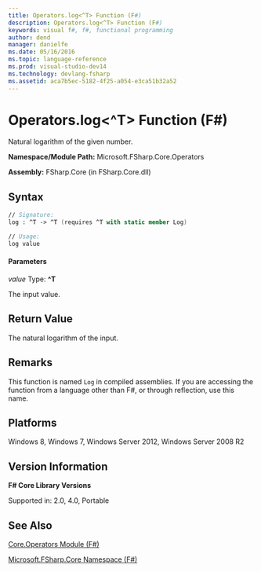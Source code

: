 ```yaml
---
title: Operators.log<^T> Function (F#)
description: Operators.log<^T> Function (F#)
keywords: visual f#, f#, functional programming
author: dend
manager: danielfe
ms.date: 05/16/2016
ms.topic: language-reference
ms.prod: visual-studio-dev14
ms.technology: devlang-fsharp
ms.assetid: aca7b5ec-5182-4f25-a054-e3ca51b32a52
---
```


# Operators.log<^T> Function (F#)

Natural logarithm of the given number.

**Namespace/Module Path:** Microsoft.FSharp.Core.Operators

**Assembly:** FSharp.Core (in FSharp.Core.dll)


## Syntax

```fsharp
// Signature:
log : ^T -> ^T (requires ^T with static member Log)

// Usage:
log value
```

#### Parameters
*value*
Type: **^T**


The input value.

## Return Value

The natural logarithm of the input.

## Remarks
This function is named `Log` in compiled assemblies. If you are accessing the function from a language other than F#, or through reflection, use this name.

## Platforms
Windows 8, Windows 7, Windows Server 2012, Windows Server 2008 R2

## Version Information
**F# Core Library Versions**

Supported in: 2.0, 4.0, Portable

## See Also
[Core.Operators Module &#40;F&#35;&#41;](Core.Operators-Module-%5BFSharp%5D.md)

[Microsoft.FSharp.Core Namespace &#40;F&#35;&#41;](Microsoft.FSharp.Core-Namespace-%5BFSharp%5D.md)
